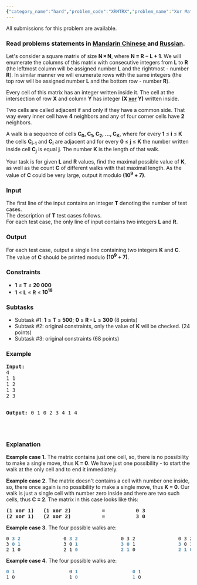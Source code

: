 ```yaml
---
{"category_name":"hard","problem_code":"XRMTRX","problem_name":"Xor Matrix","languages_supported":{"0":"ADA","1":"ASM","2":"BASH","3":"BF","4":"C","5":"C99 strict","6":"CAML","7":"CLOJ","8":"CLPS","9":"CPP 4.3.2","10":"CPP 4.9.2","11":"CPP14","12":"CS2","13":"D","14":"ERL","15":"FORT","16":"FS","17":"GO","18":"HASK","19":"ICK","20":"ICON","21":"JAVA","22":"JS","23":"LISP clisp","24":"LISP sbcl","25":"LUA","26":"NEM","27":"NICE","28":"NODEJS","29":"PAS fpc","30":"PAS gpc","31":"PERL","32":"PERL6","33":"PHP","34":"PIKE","35":"PRLG","36":"PYPY","37":"PYTH","38":"PYTH 3.4","39":"RUBY","40":"SCALA","41":"SCM chicken","42":"SCM guile","43":"SCM qobi","44":"ST","45":"TCL","46":"TEXT","47":"WSPC"},"max_timelimit":2,"source_sizelimit":50000,"problem_author":"alex_2oo8","problem_tester":"pushkarmishra","date_added":"13-01-2015","tags":{"0":"ad","1":"alex_2oo8","2":"feb15","3":"medium"},"editorial_url":"http://discuss.codechef.com/problems/XRMTRX","time":{"view_start_date":1424079000,"submit_start_date":1424079000,"visible_start_date":1424079000,"end_date":1735669800},"layout":"problem"}
---
```

<span class="solution-visible-txt">All submissions for this problem are available.</span><h3> Read problems statements in <a target="_blank" href="http://www.codechef.com/download/translated/FEB15/mandarin/XRMTRX.pdf">Mandarin Chinese </a> and <a target="_blank" href="http://www.codechef.com/download/translated/FEB15/russian/XRMTRX.pdf">Russian</a>.</h3>
<p>Let's consider a square matrix of size <b>N × N</b>, where <b>N = R −­­­­­­­­­­­ L + 1</b>. We will enumerate the columns of this matrix with consecutive integers from <b>L</b> to <b>R</b> (the leftmost column will be assigned number <b>L</b> and the rightmost - number <b>R</b>). In similar manner we will enumerate rows with the same integers (the top row will be assigned number <b>L</b> and the bottom row - number <b>R</b>).</p>
<p>Every cell of this matrix has an integer written inside it. The cell at the intersection of row <b>X</b> and column <b>Y</b> has integer <b>(X <a href="http://en.wikipedia.org/wiki/Bitwise_operation#XOR">xor</a> Y)</b> written inside.</p>
<p>Two cells are called adjacent if and only if they have a common side. That way every inner cell have <b>4</b> neighbors and any of four corner cells have <b>2</b> neighbors.</p>
<p>A walk is a sequence of cells <b>C<sub>0</sub>, C<sub>1</sub>, C<sub>2</sub>, ..., C<sub>K</sub></b>, where for every <b>1</b> ≤ <b>i</b> ≤ <b>K</b> the cells <b>C<sub>i-1</sub></b> and <b>C<sub>i</sub></b> are adjacent and for every <b>0</b> ≤ <b>j</b> ≤ <b>K</b> the number written inside cell <b>C<sub>j</sub></b> is equal <b>j</b>. The number <b>K</b> is the length of that walk.</p>
<p>Your task is for given <b>L</b> and <b>R</b> values, find the maximal possible value of <b>K</b>, as well as the count <b>C</b> of different walks with that maximal length. As the value of <b>C</b> could be very large, output it modulo <b>(10<sup>9</sup> + 7)</b>.</p>
<h3>Input</h3>
<p>The first line of the input contains an integer <b>T</b> denoting the number of test cases. <br />
The description of <b>T</b> test cases follows. <br />
For each test case, the only line of input contains two integers <b>L</b> and <b>R</b>.</p>
<h3>Output</h3>
<p>For each test case, output a single line containing two integers <b>K</b> and <b>C</b>. <br />The value of <b>C</b> should be printed modulo <b>(10<sup>9</sup> + 7)</b>.</p>
<h3>Constraints</h3>
<ul>
<li><b>1</b> ≤ <b>T</b> ≤ <b>20 000</b></li>
<li><b>1</b> ≤ <b>L</b> ≤ <b>R</b> ≤ <b>10<sup>18</sup></b></li>
</ul>

<h3>Subtasks</h3>
<ul>
<li>Subtask #1: <b>1</b> ≤ <b>T</b> ≤ <b>500</b>; <b>0</b> ≤ <b>R - L</b> ≤ <b>300</b> (8 points)</li>
<li>Subtask #2: original constraints, only the value of <b>K</b> will be checked. (24 points)</li>
<li>Subtask #3: original constraints (68 points)</li>
</ul>

<h3>Example</h3>
<pre><b>Input:</b>
4
1 1
1 2
1 3
2 3

<b>Output:</b>
0 1
0 2
3 4
1 4
</pre><p> </p>
<h3>Explanation</h3>
<p><b>Example case 1.</b> The matrix contains just one cell, so, there is no possibility to make a single move, thus <b>K = 0</b>. We have just one possibility - to start the walk at the only cell and to end it immediately.</p>
<p><b>Example case 2.</b> The matrix doesn't contains a cell with number one inside, so, there once again is no possibility to make a single move, thus <b>K = 0</b>. Our walk is just a single cell with number zero inside and there are two such cells, thus <b>C = 2</b>. The matrix in this case looks like this:</p>
<pre>
<b>(1 xor 1)   (1 xor 2)</b>          =          <b>0 3</b>
<b>(2 xor 1)   (2 xor 2)</b>          =          <b>3 0</b>
</pre>
<p><b>Example case 3.</b> The four possible walks are:</p>
<pre><font size="3">0 <b><font color="#578fb2">3 2</font></b>               0 <b><font color="#578fb2">3 2</font></b>               0 3 2               0 3 2
3 <b><font color="#578fb2">0 1</font></b>               3 0 <b><font color="#578fb2">1</font></b>               <b><font color="#578fb2">3 0</font></b> 1               <b><font color="#578fb2">3</font></b> 0 1
2 1 0               2 1 <b><font color="#578fb2">0</font></b>               <b><font color="#578fb2">2 1</font></b> 0               <b><font color="#578fb2">2 1 0</font></b>
</font></pre>
<p><b>Example case 4.</b> The four possible walks are:</p>
<pre><font size="3"><b><font color="#578fb2">0 1</font></b>                   0 <b><font color="#578fb2">1</font></b>                   <b><font color="#578fb2">0</font></b> 1                   0 1
1 0                   1 <b><font color="#578fb2">0</font></b>                   <b><font color="#578fb2">1</font></b> 0                   <b><font color="#578fb2">1 0</font></b>
</font></pre>
